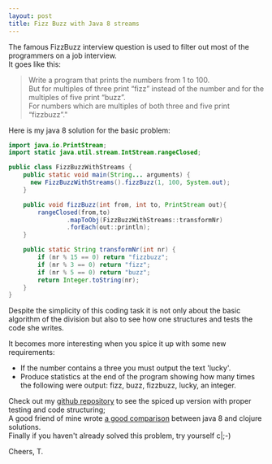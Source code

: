 ```yaml
---
layout: post
title: Fizz Buzz with Java 8 streams
---
```


The famous FizzBuzz interview question is used to filter out most of the programmers on a job interview.<br/>
It goes like this:
<blockquote>
<p>
Write a program that prints the numbers from 1 to 100.<br/>
But for multiples of three print “fizz” instead of the number and for the multiples of five print “buzz”.<br/>
For numbers which are multiples of both three and five print “fizzbuzz”."
</p>
</blockquote>


Here is my java 8 solution for the basic problem:

```java
import java.io.PrintStream;
import static java.util.stream.IntStream.rangeClosed;

public class FizzBuzzWithStreams {
    public static void main(String... arguments) {
      new FizzBuzzWithStreams().fizzBuzz(1, 100, System.out);
    }

    public void fizzBuzz(int from, int to, PrintStream out){
        rangeClosed(from,to)
                .mapToObj(FizzBuzzWithStreams::transformNr)
                .forEach(out::println);
    }

    public static String transformNr(int nr) {
        if (nr % 15 == 0) return "fizzbuzz";
        if (nr % 3 == 0) return "fizz";
        if (nr % 5 == 0) return "buzz";
        return Integer.toString(nr);
    }
}
```

Despite the simplicity of this coding task it is not only about the basic algorithm of the division
but also to see how one structures and tests the code she writes.

It becomes more interesting when you spice it up with some new requirements:<br/>
- If the number contains a three you must output the text 'lucky'.<br/>
- Produce statistics at the end of the program showing how many times the following were output: fizz, buzz, fizzbuzz, lucky, an integer.

Check out my <a href="https://github.com/tamaslang/codingtest-fizzbuzz">github repository</a> to see the spiced up version
with proper testing and code structuring;<br/>
A good friend of mine wrote <a href="http://benedekfazekas.github.io/2015/02/06/java8-fizzbuzzed/">a good comparison</a> between java 8 and clojure solutions.<br/>
Finally if you haven't already solved this problem, try yourself c|;-)

Cheers,
T.